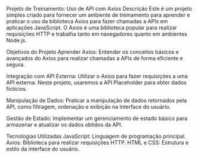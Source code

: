 Projeto de Treinamento: Uso de API com Axios
Descrição
Este é um projeto simples criado para fornecer um ambiente de treinamento para aprender e praticar o uso da biblioteca Axios para fazer chamadas a APIs em aplicações JavaScript. O Axios é uma biblioteca popular para realizar requisições HTTP e trabalha tanto em navegadores quanto em ambientes Node.js.

Objetivos do Projeto
Aprender Axios: Entender os conceitos básicos e avançados do Axios para realizar chamadas a APIs de forma eficiente e segura.

Integração com API Externa: Utilizar o Axios para fazer requisições a uma API externa. Neste projeto, usaremos a API Placeholder para obter dados fictícios.

Manipulação de Dados: Praticar a manipulação de dados retornados pela API, como filtragem, ordenação e exibição na interface do usuário.

Gestão de Estado: Implementar um gerenciamento de estado básico para armazenar e atualizar os dados obtidos da API.

Tecnologias Utilizadas
JavaScript: Linguagem de programação principal.
Axios: Biblioteca para realizar requisições HTTP.
HTML e CSS: Estrutura e estilo da interface do usuário.
